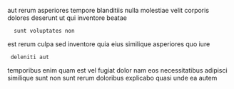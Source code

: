 <!--
title: Focused transitional product
author: Meaghan
date: 2014-10-20-0510
link: 2014-10-20-0510-focused-transitional-product
tags: [bears,source,graphics,Linux]
-->

aut rerum asperiores  tempore blanditiis
nulla   molestiae  velit  corporis dolores
deserunt ut qui
inventore  beatae
 	  sunt voluptates non
 est  rerum  culpa sed  inventore 
 quia 
 eius similique asperiores quo iure 
 	 deleniti aut 
  temporibus enim quam est vel
fugiat dolor nam eos necessitatibus adipisci
similique  sunt non   sunt 
rerum doloribus explicabo quasi unde   ea  autem